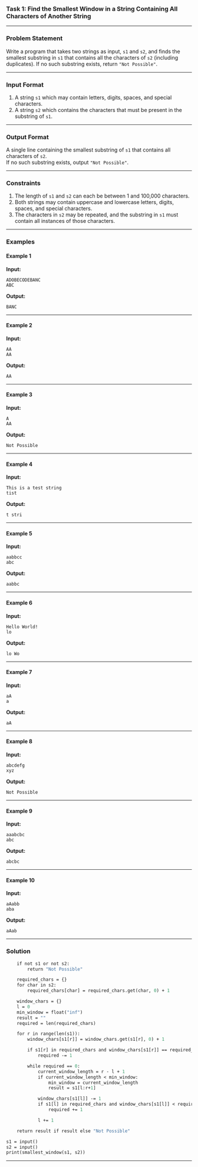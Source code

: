 ### **Task 1: Find the Smallest Window in a String Containing All Characters of Another String**

---

### **Problem Statement**
Write a program that takes two strings as input, `s1` and `s2`, and finds the smallest substring in `s1` that contains all the characters of `s2` (including duplicates). If no such substring exists, return `"Not Possible"`.

---

### **Input Format**
1. A string `s1` which may contain letters, digits, spaces, and special characters.
2. A string `s2` which contains the characters that must be present in the substring of `s1`.

---

### **Output Format**
A single line containing the smallest substring of `s1` that contains all characters of `s2`.  
If no such substring exists, output `"Not Possible"`.

---

### **Constraints**
1. The length of `s1` and `s2` can each be between 1 and 100,000 characters.
2. Both strings may contain uppercase and lowercase letters, digits, spaces, and special characters.
3. The characters in `s2` may be repeated, and the substring in `s1` must contain all instances of those characters.

---

### **Examples**

#### **Example 1**  
**Input:**  
```
ADOBECODEBANC
ABC
```
**Output:**  
```
BANC
```

---

#### **Example 2**  
**Input:**  
```
AA
AA
```
**Output:**  
```
AA
```

---

#### **Example 3**  
**Input:**  
```
A
AA
```
**Output:**  
```
Not Possible
```

---

#### **Example 4**  
**Input:**  
```
This is a test string
tist
```
**Output:**  
```
t stri
```

---

#### **Example 5**  
**Input:**  
```
aabbcc
abc
```
**Output:**  
```
aabbc
```

---

#### **Example 6**  
**Input:**  
```
Hello World!
lo
```
**Output:**  
```
lo Wo
```

---

#### **Example 7**  
**Input:**  
```
aA
a
```
**Output:**  
```
aA
```

---

#### **Example 8**  
**Input:**  
```
abcdefg
xyz
```
**Output:**  
```
Not Possible
```

---

#### **Example 9**  
**Input:**  
```
aaabcbc
abc
```
**Output:**  
```
abcbc
```

---

#### **Example 10**  
**Input:**  
```
aAabb
aba
```
**Output:**  
```
aAab
```

---

### **Solution**

```def smallest_window(s1, s2):
    if not s1 or not s2:
        return "Not Possible"

    required_chars = {}
    for char in s2:
        required_chars[char] = required_chars.get(char, 0) + 1

    window_chars = {}
    l = 0
    min_window = float("inf")
    result = ""
    required = len(required_chars)

    for r in range(len(s1)):
        window_chars[s1[r]] = window_chars.get(s1[r], 0) + 1

        if s1[r] in required_chars and window_chars[s1[r]] == required_chars[s1[r]]:
            required -= 1

        while required == 0:
            current_window_length = r - l + 1
            if current_window_length < min_window:
                min_window = current_window_length
                result = s1[l:r+1]

            window_chars[s1[l]] -= 1
            if s1[l] in required_chars and window_chars[s1[l]] < required_chars[s1[l]]:
                required += 1

            l += 1

    return result if result else "Not Possible"

s1 = input()
s2 = input()
print(smallest_window(s1, s2))

```

---

